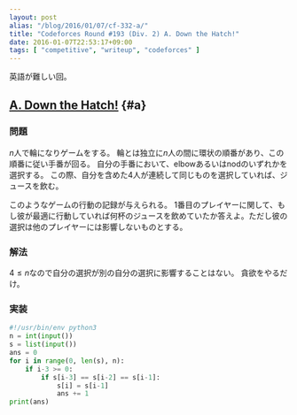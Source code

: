 ```yaml
---
layout: post
alias: "/blog/2016/01/07/cf-332-a/"
title: "Codeforces Round #193 (Div. 2) A. Down the Hatch!"
date: 2016-01-07T22:53:17+09:00
tags: [ "competitive", "writeup", "codeforces" ]
---
```


英語が難しい回。

## [A. Down the Hatch!](http://codeforces.com/contest/332/problem/A) {#a}

### 問題

$n$人で輪になりゲームをする。
輪とは独立に$n$人の間に環状の順番があり、この順番に従い手番が回る。
自分の手番において、elbowあるいはnodのいずれかを選択する。
この際、自分を含めた4人が連続して同じものを選択していれば、ジュースを飲む。

このようなゲームの行動の記録が与えられる。
1番目のプレイヤーに関して、もし彼が最適に行動していれば何杯のジュースを飲めていたか答えよ。ただし彼の選択は他のプレイヤーには影響しないものとする。

### 解法

$4 \le n$なので自分の選択が別の自分の選択に影響することはない。
貪欲をやるだけ。

### 実装

``` python
#!/usr/bin/env python3
n = int(input())
s = list(input())
ans = 0
for i in range(0, len(s), n):
    if i-3 >= 0:
        if s[i-3] == s[i-2] == s[i-1]:
            s[i] = s[i-1]
            ans += 1
print(ans)
```
